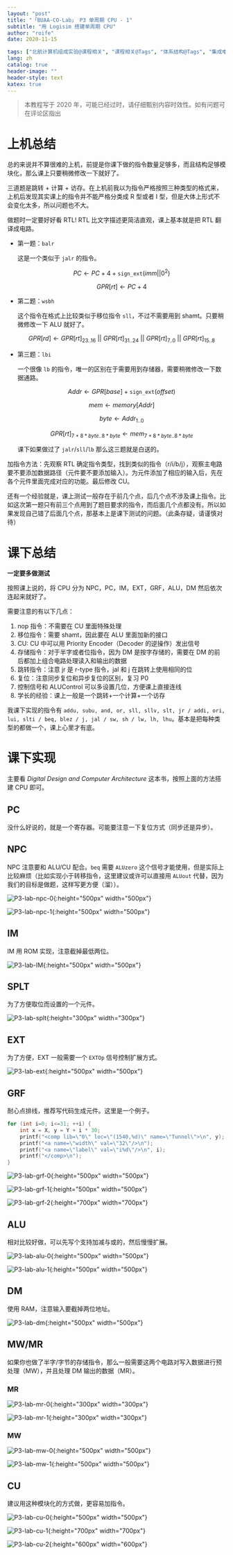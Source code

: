```yaml
---
layout: "post"
title: "「BUAA-CO-Lab」 P3 单周期 CPU - 1"
subtitle: "用 Logisim 搭建单周期 CPU"
author: "roife"
date: 2020-11-15

tags: ["北航计算机组成实验@课程相关", "课程相关@Tags", "体系结构@Tags", "集成电路@Tags", "CPU@体系结构"]
lang: zh
catalog: true
header-image: ""
header-style: text
katex: true
---
```


> 本教程写于 2020 年，可能已经过时，请仔细甄别内容时效性。如有问题可在评论区指出

# 上机总结

总的来说并不算很难的上机，前提是你课下做的指令数量足够多，而且结构足够模块化，那么课上只要稍微修改一下就好了。

三道题是跳转 + 计算 + 访存。在上机前我以为指令严格按照三种类型的格式来，上机后发现其实课上的指令并不能严格分类成 R 型或者 I 型，但是大体上形式不会变化太多，所以问题也不大。

做题时一定要好好看 RTL! RTL 比文字描述更简洁直观，课上基本就是把 RTL 翻译成电路。

- 第一题：`balr`

    这是一个类似于 `jalr` 的指令。

    $$PC \leftarrow PC + 4 + \mathtt{sign\_ext}(imm||0^2)$$

    $$GPR[rt] \leftarrow PC + 4$$

- 第二题：`wsbh`

    这个指令在格式上比较类似于移位指令 `sll`，不过不需要用到 shamt。只要稍微修改一下 ALU 就好了。

    $$GPR[rd] \leftarrow GPR[rt]_{23..16}\ ||\ GPR[rt]_{31..24}\ ||\ GPR[rt]_{7..0}\ ||\ GPR[rt]_{15..8}$$

- 第三题：`lbi`

    一个很像 `lb` 的指令，唯一的区别在于需要用到存储器，需要稍微修改一下数据通路。

    $$Addr \leftarrow GPR[base] + \mathtt{sign\_ext}(offset)$$

    $$mem \leftarrow memory[Addr]$$

    $$byte \leftarrow Addr_{1..0}$$

    $$GPR[rt]_{7+8*byte..8*byte} \leftarrow mem_{7+8*byte..8*byte}$$

    课下如果做过了 `jalr`/`sll`/`lb` 那么这三题就是白送的。

加指令方法：先观察 RTL 确定指令类型，找到类似的指令（r/i/b/j），观察主电路要不要添加数据路径（元件要不要添加输入）。为元件添加了相应的输入后，先在各个元件里面完成对应的功能。最后修改 CU。

还有一个经验就是，课上测试一般存在于前几个点，后几个点不涉及课上指令。比如这次第一题只有前三个点用到了题目要求的指令，而后面几个点都没有。所以如果发现自己错了后面几个点，那基本上是课下测试的问题。（此条存疑，请谨慎对待）

# 课下总结

**一定要多做测试**

按照课上说的，将 CPU 分为 NPC，PC，IM，EXT，GRF，ALU，DM 然后依次连起来就好了。

需要注意的有以下几点：
1. nop 指令：不需要在 CU 里面特殊处理
2. 移位指令：需要 shamt，因此要在 ALU 里面加新的接口
3. CU: CU 中可以用 Priority Encoder（Decoder 的逆操作）发出信号
4. 存储指令：对于半字或者位指令，因为 DM 是按字存储的，需要在 DM 的前后都加上组合电路处理读入和输出的数据
5. 跳转指令：注意 jr 是 r-type 指令，jal 和 j 在跳转上使用相同的位
6. 复位：注意同步复位和异步复位的区别，复习 P0
7. 控制信号和 ALUControl 可以多设置几位，方便课上直接连线
8. 学长的经验：课上一般是一个跳转+一个计算+一个访存

我课下实现的指令有 `addu, subu, and, or, sll, sllv, slt, jr / addi, ori, lui, slti / beq, blez / j, jal / sw, sh / lw, lh, lhu`。基本是把每种类型的都做一个，课上心里才有底。

# 课下实现

主要看 *Digital Design and Computer Architecture* 这本书，按照上面的方法搭建 CPU 即可。

## PC

没什么好说的，就是一个寄存器。可能要注意一下复位方式（同步还是异步）。

## NPC

NPC 注意要和 ALU/CU 配合。`beq` 需要 `ALUzero` 这个信号才能使用，但是实际上比较麻烦（比如实现小于转移指令，这里建议或许可以直接用 `ALUout` 代替，因为我们的目标是做题，这样写更方便（溜））。

![P3-lab-npc-0](/img/in-post/post-buaa-co/p3-lab-npc-0.png "p3-lab-npc-0"){:height="500px" width="500px"}

![P3-lab-npc-1](/img/in-post/post-buaa-co/p3-lab-npc-1.png "p3-lab-npc-1"){:height="500px" width="500px"}

## IM

IM 用 ROM 实现，注意截掉最低两位。

![P3-lab-IM](/img/in-post/post-buaa-co/p3-lab-im.png "p3-lab-im"){:height="500px" width="500px"}

## SPLT

为了方便取位而设置的一个元件。

![P3-lab-splt](/img/in-post/post-buaa-co/p3-lab-splt.png "p3-lab-splt"){:height="300px" width="300px"}

## EXT

为了方便，EXT 一般需要一个 `EXTOp` 信号控制扩展方式。

![P3-lab-ext](/img/in-post/post-buaa-co/p3-lab-ext.png "p3-lab-ext"){:height="500px" width="500px"}

## GRF

耐心点排线，推荐写代码生成元件。这里是一个例子。

```cpp
for (int i=0; i<=31; ++i) {
    int x = X, y = Y + i * 30;
    printf("<comp lib=\"0\" loc=\"(1540,%d)\" name=\"Tunnel\">\n", y);
    printf("<a name=\"width\" val=\"32\"/>\n");
    printf("<a name=\"label\" val=\"i%d\"/>\n", i);
    printf("</comp>\n");
}
```

![P3-lab-grf-0](/img/in-post/post-buaa-co/p3-lab-grf-0.png "p3-lab-grf-0"){:height="500px" width="500px"}

![P3-lab-grf-1](/img/in-post/post-buaa-co/p3-lab-grf-1.png "p3-lab-grf-1"){:height="500px" width="500px"}

![P3-lab-grf-2](/img/in-post/post-buaa-co/p3-lab-grf-2.png "p3-lab-grf-2"){:height="700px" width="700px"}

## ALU

相对比较好做，可以先写个支持加减与或的，然后慢慢扩展。

![P3-lab-alu-0](/img/in-post/post-buaa-co/p3-lab-alu-0.png "p3-lab-alu-0"){:height="500px" width="500px"}

![P3-lab-alu-1](/img/in-post/post-buaa-co/p3-lab-alu-1.png "p3-lab-alu-1"){:height="500px" width="500px"}

## DM

使用 RAM，注意输入要截掉两位地址。

![P3-lab-dm](/img/in-post/post-buaa-co/p3-lab-dm.png "p3-lab-dm"){:height="500px" width="500px"}

## MW/MR

如果你也做了半字/字节的存储指令，那么一般需要这两个电路对写入数据进行预处理（MW），并且处理 DM 输出的数据（MR）。

### MR

![P3-lab-mr-0](/img/in-post/post-buaa-co/p3-lab-mr-0.png "p3-lab-mr-0"){:height="300px" width="300px"}

![P3-lab-mr-1](/img/in-post/post-buaa-co/p3-lab-mr-1.png "p3-lab-mr-1"){:height="300px" width="300px"}

### MW

![P3-lab-mw-0](/img/in-post/post-buaa-co/p3-lab-mw-0.png "p3-lab-mw-0"){:height="500px" width="500px"}

![P3-lab-mw-1](/img/in-post/post-buaa-co/p3-lab-mw-1.png "p3-lab-mw-1"){:height="500px" width="500px"}

## CU

建议用这种模块化的方式做，更容易加指令。

![P3-lab-cu-0](/img/in-post/post-buaa-co/p3-lab-cu-0.png "p3-lab-cu-0"){:height="500px" width="500px"}

![P3-lab-cu-1](/img/in-post/post-buaa-co/p3-lab-cu-1.png "p3-lab-cu-1"){:height="700px" width="700px"}

![P3-lab-cu-2](/img/in-post/post-buaa-co/p3-lab-cu-2.png "p3-lab-cu-2"){:height="600px" width="600px"}
